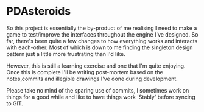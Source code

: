 PDAsteroids
===========

So this project is essentially the by-product of me realising I need to make a game to test/improve the interfaces throughout the engine I've designed. So far, there's been quite a few changes to how everything works and interacts with each-other. Most of which is down to me finding the singleton design pattern just a little more frustrating than I'd like. 

However, this is still a learning exercise and one that I'm quite enjoying. Once this is complete I'll be writing post-mortem based on the notes,commits and illegible drawings I've done during development.

Please take no mind of the sparing use of commits, I sometimes work on things for a good while and like to have things work 'Stably' before syncing to GIT.
